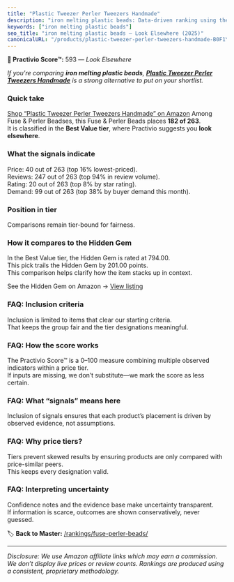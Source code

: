 ```yaml
---
title: "Plastic Tweezer Perler Tweezers Handmade"
description: "iron melting plastic beads: Data-driven ranking using the Practivio Score™. Positioned by quality, value, demand, findability, momentum."
keywords: ["iron melting plastic beads"]
seo_title: "iron melting plastic beads — Look Elsewhere (2025)"
canonicalURL: "/products/plastic-tweezer-perler-tweezers-handmade-B0F1YHM592/"
---
```


**🚫 Practivio Score™:** 593 — _Look Elsewhere_


*If you're comparing **iron melting plastic beads**, **[Plastic Tweezer Perler Tweezers Handmade](https://www.amazon.com/dp/B0F1YHM592?tag=practivio-20)** is a strong alternative to put on your shortlist.*
### Quick take
[Shop “Plastic Tweezer Perler Tweezers Handmade” on Amazon](https://www.amazon.com/dp/B0F1YHM592?tag=practivio-20)
Among Fuse & Perler Beadses, this Fuse & Perler Beads places **182 of 263**.  
It is classified in the **Best Value tier**, where Practivio suggests you **look elsewhere**.

### What the signals indicate
Price: 40 out of 263 (top 16% lowest-priced).  
Reviews: 247 out of 263 (top 94% in review volume).  
Rating: 20 out of 263 (top 8% by star rating).  
Demand: 99 out of 263 (top 38% by buyer demand this month).

### Position in tier
Comparisons remain tier-bound for fairness.

### How it compares to the Hidden Gem
In the Best Value tier, the Hidden Gem is rated at 794.00.  
This pick trails the Hidden Gem by 201.00 points.  
This comparison helps clarify how the item stacks up in context.  

See the Hidden Gem on Amazon → [View listing](https://www.amazon.com/dp/B004EHYGNC?tag=practivio-20)

### FAQ: Inclusion criteria
Inclusion is limited to items that clear our starting criteria.  
That keeps the group fair and the tier designations meaningful.

### FAQ: How the score works
The Practivio Score™ is a 0–100 measure combining multiple observed indicators within a price tier.  
If inputs are missing, we don’t substitute—we mark the score as less certain.

### FAQ: What “signals” means here
Inclusion of signals ensures that each product’s placement is driven by observed evidence, not assumptions.

### FAQ: Why price tiers?
Tiers prevent skewed results by ensuring products are only compared with price-similar peers.  
This keeps every designation valid.

### FAQ: Interpreting uncertainty
Confidence notes and the evidence base make uncertainty transparent.  
If information is scarce, outcomes are shown conservatively, never guessed.


🏷️ **Back to Master:** [/rankings/fuse-perler-beads/](/rankings/fuse-perler-beads/)

---
_Disclosure: We use Amazon affiliate links which may earn a commission. We don’t display live prices or review counts. Rankings are produced using a consistent, proprietary methodology._

